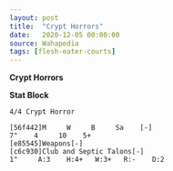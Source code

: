 ```yaml
---
layout: post
title:  "Crypt Horrors"
date:   2020-12-05 00:00:00
source: Wahapedia
tags: [flesh-eater-courts]
---
```


**Crypt Horrors**

**Stat Block**
```
4/4 Crypt Horror
```

```
[56f442]M     W     B     Sa    [-]
7"    4     10    5+    
[e85545]Weapons[-]
[c6c930]Club and Septic Talons[-]
1"     A:3    H:4+   W:3+   R:-    D:2   
```
    